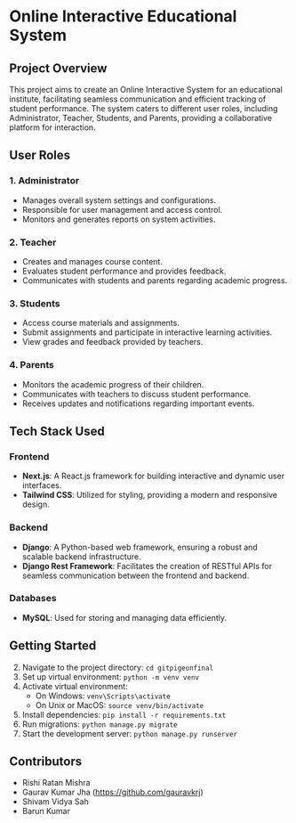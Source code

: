 # Online Interactive Educational System

## Project Overview

This project aims to create an Online Interactive System for an educational institute, facilitating seamless communication and efficient tracking of student performance. The system caters to different user roles, including Administrator, Teacher, Students, and Parents, providing a collaborative platform for interaction.

## User Roles

### 1. Administrator

- Manages overall system settings and configurations.
- Responsible for user management and access control.
- Monitors and generates reports on system activities.

### 2. Teacher

- Creates and manages course content.
- Evaluates student performance and provides feedback.
- Communicates with students and parents regarding academic progress.

### 3. Students

- Access course materials and assignments.
- Submit assignments and participate in interactive learning activities.
- View grades and feedback provided by teachers.

### 4. Parents

- Monitors the academic progress of their children.
- Communicates with teachers to discuss student performance.
- Receives updates and notifications regarding important events.

## Tech Stack Used

### Frontend

- **Next.js**: A React.js framework for building interactive and dynamic user interfaces.
- **Tailwind CSS**: Utilized for styling, providing a modern and responsive design.

### Backend

- **Django**: A Python-based web framework, ensuring a robust and scalable backend infrastructure.
- **Django Rest Framework**: Facilitates the creation of RESTful APIs for seamless communication between the frontend and backend.

### Databases

- **MySQL**: Used for storing and managing data efficiently.

## Getting Started
2. Navigate to the project directory: `cd gitpigeonfinal`
3. Set up virtual environment: `python -m venv venv`
4. Activate virtual environment: 
    - On Windows: `venv\Scripts\activate`
    - On Unix or MacOS: `source venv/bin/activate`
5. Install dependencies: `pip install -r requirements.txt`
6. Run migrations: `python manage.py migrate`
7. Start the development server: `python manage.py runserver`

## Contributors

- Rishi Ratan Mishra
- Gaurav Kumar Jha (https://github.com/gauravkrj)
- Shivam Vidya Sah
- Barun Kumar
